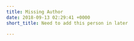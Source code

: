 ```yaml
---
title: Missing Author
date: 2018-09-13 02:29:41 +0000
short_title: Need to add this person in later

---
```


